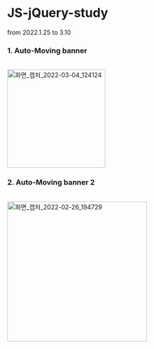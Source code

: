 <h1>JS-jQuery-study</h1>
from 2022.1.25 to 3.10

<h3>1. Auto-Moving banner</h3>
<br>
<img width="224" alt="화면_캡처_2022-03-04_124124" src="https://user-images.githubusercontent.com/83502596/156970292-5fb092a2-8023-421e-89a2-1abd85f1e01d.png">

<h3>2. Auto-Moving banner 2</h3>
<br>
<img width="319" alt="화면_캡처_2022-02-26_194729" src="https://user-images.githubusercontent.com/83502596/156970430-0b9a4f2a-c472-4d92-9c74-6ee804dcb0f8.png">
